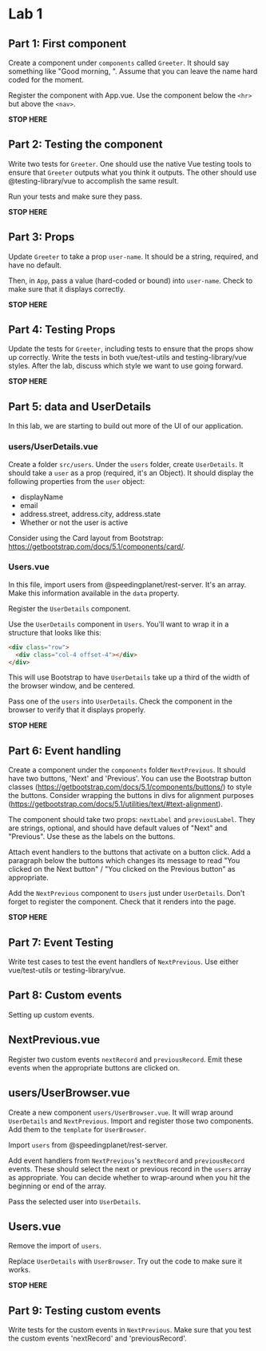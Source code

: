 # Lab 1

## Part 1: First component

Create a component under `components` called `Greeter`. It should say something like "Good morning, <your name>". Assume that you can leave the name hard coded for the moment.

Register the component with App.vue.
Use the component below the `<hr>` but above the `<nav>`.

**STOP HERE**

## Part 2: Testing the component

Write two tests for `Greeter`. One should use the native Vue testing tools to ensure that `Greeter` outputs what you think it outputs. The other should use @testing-library/vue to accomplish the same result.

Run your tests and make sure they pass.

**STOP HERE**

## Part 3: Props

Update `Greeter` to take a prop `user-name`. It should be a string, required, and have no default.

Then, in `App`, pass a value (hard-coded or bound) into `user-name`. Check to make sure that it displays correctly. 

**STOP HERE**

## Part 4: Testing Props

Update the tests for `Greeter`, including tests to ensure that the props show up correctly. Write the tests in both vue/test-utils and testing-library/vue styles. After the lab, discuss which style we want to use going forward.

**STOP HERE**

## Part 5: data and UserDetails

In this lab, we are starting to build out more of the UI of our application.

### users/UserDetails.vue

Create a folder `src/users`. Under the `users` folder, create `UserDetails`. It should take a `user` as a prop (required, it's an Object). It should display the following properties from the `user` object:

- displayName
- email
- address.street, address.city, address.state
- Whether or not the user is active

Consider using the Card layout from Bootstrap: https://getbootstrap.com/docs/5.1/components/card/.

### Users.vue

In this file, import users from @speedingplanet/rest-server. It's an array. Make this information available in the `data` property.

Register the `UserDetails` component.

Use the `UserDetails` component in `Users`. You'll want to wrap it in a structure that looks like this:

```html
<div class="row">
  <div class="col-4 offset-4"></div>
</div>
```

This will use Bootstrap to have `UserDetails` take up a third of the width of the browser window, and be centered. 

Pass one of the `users` into `UserDetails`. Check the component in the browser to verify that it displays properly. 

**STOP HERE**

## Part 6: Event handling

Create a component under the `components` folder `NextPrevious`. It should have two buttons, 'Next' and 'Previous'. You can use the Bootstrap button classes (https://getbootstrap.com/docs/5.1/components/buttons/) to style the buttons. Consider wrapping the buttons in divs for alignment purposes (https://getbootstrap.com/docs/5.1/utilities/text/#text-alignment). 

The component should take two props: `nextLabel` and `previousLabel`. They are strings, optional, and should have default values of "Next" and "Previous". Use these as the labels on the buttons.

Attach event handlers to the buttons that activate on a button click. Add a paragraph below the buttons which changes its message to read "You clicked on the Next button" / "You clicked on the Previous button" as appropriate.

Add the `NextPrevious` component to `Users` just under `UserDetails`. Don't forget to register the component. Check that it renders into the page. 

**STOP HERE**

## Part 7: Event Testing

Write test cases to test the event handlers of `NextPrevious`. Use either vue/test-utils or testing-library/vue. 

## Part 8: Custom events

Setting up custom events.

## NextPrevious.vue

Register two custom events `nextRecord` and `previousRecord`. Emit these events when the appropriate buttons are clicked on. 

## users/UserBrowser.vue

Create a new component `users/UserBrowser.vue`. It will wrap around `UserDetails` and `NextPrevious`. Import and register those two components. Add them to the `template` for `UserBrowser`. 

Import `users` from @speedingplanet/rest-server. 

Add event handlers from `NextPrevious`'s `nextRecord` and `previousRecord` events. These should select the next or previous record in the `users` array as appropriate. You can decide whether to wrap-around when you hit the beginning or end of the array.

Pass the selected user into `UserDetails`. 

## Users.vue

Remove the import of `users`.

Replace `UserDetails` with `UserBrowser`. Try out the code to make sure it works.

**STOP HERE**

## Part 9: Testing custom events

Write tests for the custom events in `NextPrevious`. Make sure that you test the custom events 'nextRecord' and 'previousRecord'. 
